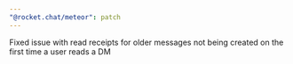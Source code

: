 ```yaml
---
"@rocket.chat/meteor": patch
---
```


Fixed issue with read receipts for older messages not being created on the first time a user reads a DM
